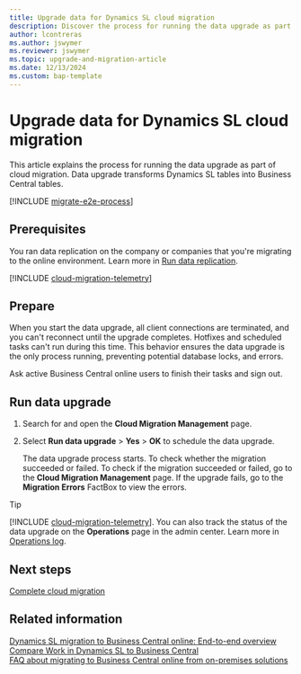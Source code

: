 ```yaml
---
title: Upgrade data for Dynamics SL cloud migration
description: Discover the process for running the data upgrade as part of Dynamics SL cloud migration. 
author: lcontreras
ms.author: jswymer
ms.reviewer: jswymer
ms.topic: upgrade-and-migration-article
ms.date: 12/13/2024
ms.custom: bap-template 
---
```

# Upgrade data for Dynamics SL cloud migration

This article explains the process for running the data upgrade as part of cloud migration. Data upgrade transforms Dynamics SL tables into Business Central tables.

[!INCLUDE [migrate-e2e-process](../developer/includes/migrate-e2e-process-SL.md)]

## Prerequisites

You ran data replication on the company or companies that you're migrating to the online environment. Learn more in [Run data replication](migrate-data-replication-run.md).

[!INCLUDE [cloud-migration-telemetry](../includes/bc-cloud-migrate-replicate-all-before-upgrade.md)]

## Prepare

When you start the data upgrade, all client connections are terminated, and you can't reconnect until the upgrade completes. Hotfixes and scheduled tasks can't run during this time. This behavior ensures the data upgrade is the only process running, preventing potential database locks, and errors.

Ask active Business Central online users to finish their tasks and sign out.

## Run data upgrade

1. Search for and open the **Cloud Migration Management** page.
1. Select **Run data upgrade** > **Yes** > **OK** to schedule the data upgrade.

   The data upgrade process starts. To check whether the migration succeeded or failed. To check if the migration succeeded or failed, go to the **Cloud Migration Management** page. If the upgrade fails, go to the **Migration Errors** FactBox to view the errors.

> [!TIP]
> [!INCLUDE [cloud-migration-telemetry](../developer/includes/cloud-migration-telemetry.md)]. You can also track the status of the data upgrade on the **Operations** page in the admin center. Learn more in [Operations log](tenant-admin-center-environments.md#opslog).

## Next steps

[Complete cloud migration](migration-finish-SL.md)  

## Related information

[Dynamics SL migration to Business Central online: End-to-end overview](migrate-SL-overview.md)  
[Compare Work in Dynamics SL to Business Central](migrate-dynamics-SL-videos.md)  
[FAQ about migrating to Business Central online from on-premises solutions](faq-migrate-data.md)  
